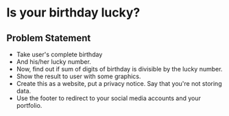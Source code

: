 # Is your birthday lucky?

## Problem Statement
- Take user's complete birthday 
- And his/her lucky number. 
- Now, find out if sum of digits of birthday is divisible by the lucky number. 
- Show the result to user with some graphics. 
- Create this as a website, put a privacy notice. Say that you're not storing data. 
- Use the footer to redirect to your social media accounts and your portfolio.